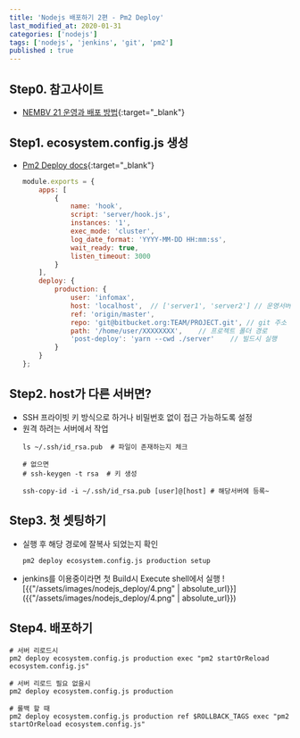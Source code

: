 ```yaml
---
title: 'Nodejs 배포하기 2편 - Pm2 Deploy'
last_modified_at: 2020-01-31
categories: ['nodejs']
tags: ['nodejs', 'jenkins', 'git', 'pm2']
published : true
---
```


## Step0. 참고사이트
- [NEMBV 21 운영과 배포 방법](https://fkkmemi.github.io/nembv/nembv-21-deploy-web/){:target="_blank"}

## Step1. ecosystem.config.js 생성
- [Pm2 Deploy docs](https://pm2.keymetrics.io/docs/usage/deployment/){:target="_blank"}
    ```javascript
    module.exports = {
        apps: [
            {
                name: 'hook',
                script: 'server/hook.js',
                instances: '1',
                exec_mode: 'cluster',
                log_date_format: 'YYYY-MM-DD HH:mm:ss',
                wait_ready: true,
                listen_timeout: 3000
            }
        ],
        deploy: {
            production: {
                user: 'infomax',
                host: 'localhost',  // ['server1', 'server2'] // 운영서버 리스트
                ref: 'origin/master',
                repo: 'git@bitbucket.org:TEAM/PROJECT.git', // git 주소
                path: '/home/user/XXXXXXXX',    // 프로젝트 폴더 경로
                'post-deploy': 'yarn --cwd ./server'    // 빌드시 실행 
            }
        }
    };
    ```

## Step2. host가 다른 서버면?
- SSH 프라이빗 키 방식으로 하거나 비밀번호 없이 접근 가능하도록 설정
- 원격 하려는 서버에서 작업
    ```shell
    ls ~/.ssh/id_rsa.pub  # 파일이 존재하는지 체크

    # 없으면 
    # ssh-keygen -t rsa  # 키 생성

    ssh-copy-id -i ~/.ssh/id_rsa.pub [user]@[host] # 해당서버에 등록~
    ```


## Step3. 첫 셋팅하기
- 실행 후 해당 경로에 잘복사 되었는지 확인
    ``` shell
    pm2 deploy ecosystem.config.js production setup
    ```

- jenkins를 이용중이라면 첫 Build시 Execute shell에서 실행
    ![{{"/assets/images/nodejs_deploy/4.png" | absolute_url}}]({{"/assets/images/nodejs_deploy/4.png" | absolute_url}})

## Step4. 배포하기
```
# 서버 리로드시 
pm2 deploy ecosystem.config.js production exec "pm2 startOrReload ecosystem.config.js"

# 서버 리로드 필요 없을시 
pm2 deploy ecosystem.config.js production 

# 롤백 할 때
pm2 deploy ecosystem.config.js production ref $ROLLBACK_TAGS exec "pm2 startOrReload ecosystem.config.js"
```